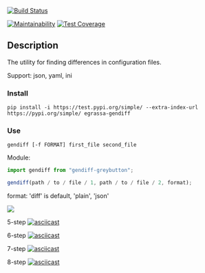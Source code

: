 [![Build Status](https://travis-ci.org/xegrassa/python-project-lvl2.svg?branch=master)](https://travis-ci.org/xegrassa/python-project-lvl2)

[![Maintainability](https://api.codeclimate.com/v1/badges/6a829b74e340aeec86c1/maintainability)](https://codeclimate.com/github/xegrassa/python-project-lvl2/maintainability)
[![Test Coverage](https://api.codeclimate.com/v1/badges/6a829b74e340aeec86c1/test_coverage)](https://codeclimate.com/github/xegrassa/python-project-lvl2/test_coverage)

## Description

The utility for finding differences in configuration files.

Support: json, yaml, ini

### Install

`pip install -i https://test.pypi.org/simple/ --extra-index-url https://pypi.org/simple/ egrassa-gendiff`


### Use

`gendiff [-f FORMAT] first_file second_file`

Module:

```js
import gendiff from "gendiff-greybutton";

gendiff(path / to / file / 1, path / to / file / 2, format);
```

format: 'diff' is default, 'plain', 'json'

<a href="https://asciinema.org/a/AZTSUs8rFR8JBl7ehMLdK0KQB" target="_blank"><img src="https://asciinema.org/a/AZTSUs8rFR8JBl7ehMLdK0KQB.svg" /></a>

5-step
[![asciicast](https://asciinema.org/a/292649.svg)](https://asciinema.org/a/292649)

6-step
[![asciicast](https://asciinema.org/a/293788.svg)](https://asciinema.org/a/293788)

7-step
[![asciicast](https://asciinema.org/a/294066.svg)](https://asciinema.org/a/294066)

8-step
[![asciicast](https://asciinema.org/a/294423.svg)](https://asciinema.org/a/294423)
